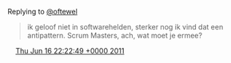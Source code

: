 Replying to [@oftewel](https://twitter.com/oftewel/status/81089464671289344)

> ik geloof niet in softwarehelden, sterker nog ik vind dat een antipattern\. Scrum Masters, ach, wat moet je ermee?

<img src="../../media/tweet.ico" width="12" /> [Thu Jun 16 22:22:49 +0000 2011](https://twitter.com/DromerDenker/status/81486917039951873)